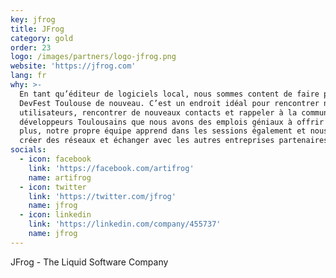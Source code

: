 ```yaml
---
key: jfrog
title: JFrog
category: gold
order: 23
logo: /images/partners/logo-jfrog.png
website: 'https://jfrog.com'
lang: fr
why: >-
  En tant qu’éditeur de logiciels local, nous sommes content de faire partie du
  DevFest Toulouse de nouveau. C’est un endroit idéal pour rencontrer nos
  utilisateurs, rencontrer de nouveaux contacts et rappeler à la communauté des
  développeurs Toulousains que nous avons des emplois géniaux à offrir ;-). De
  plus, notre propre équipe apprend dans les sessions également et nous pouvons
  créer des réseaux et échanger avec les autres entreprises partenaires.
socials:
  - icon: facebook
    link: 'https://facebook.com/artifrog'
    name: artifrog
  - icon: twitter
    link: 'https://twitter.com/jfrog'
    name: jfrog
  - icon: linkedin
    link: 'https://linkedin.com/company/455737'
    name: jfrog
---
```

JFrog - The Liquid Software Company

